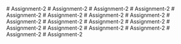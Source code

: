 
#   A s s i g n m e n t - 2  
 #   A s s i g n m e n t - 2  
 #   A s s i g n m e n t - 2  
 #   A s s i g n m e n t - 2  
 #   A s s i g n m e n t - 2  
 #   A s s i g n m e n t - 2  
 #   A s s i g n m e n t - 2  
 #   A s s i g n m e n t - 2  
 #   A s s i g n m e n t - 2  
 #   A s s i g n m e n t - 2  
 #   A s s i g n m e n t - 2  
 #   A s s i g n m e n t - 2  
 #   A s s i g n m e n t - 2  
 #   A s s i g n m e n t - 2  
 #   A s s i g n m e n t - 2  
 #   A s s i g n m e n t - 2  
 #   A s s i g n m e n t - 2  
 #   A s s i g n m e n t - 2  
 